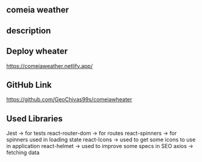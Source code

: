 ## comeia weather

## description


## Deploy wheater
https://comeiaweather.netlify.app/


## GitHub Link
https://github.com/GeoChivas99s/comeiawheater

## Used Libraries
Jest -> for tests
react-router-dom -> for routes
react-spinners -> for spinners used in loading state
react-Icons -> used to get some icons to use in application
react-helmet -> used to improve some specs in SEO
axios -> fetching data 

